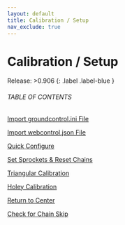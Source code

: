 ```yaml
---
layout: default
title: Calibration / Setup
nav_exclude: true
---
```


# Calibration / Setup

Release: >0.906
{: .label .label-blue }

###### TABLE OF CONTENTS

[Import groundcontrol.ini File](Actions/Calibration-Setup/importGroundControlini.md)  

[Import webcontrol.json File](Actions/Calibration-Setup/importWebcontroljson.md)  

[Quick Configure](Actions/Calibration-Setup/quickConfigure.md)  

[Set Sprockets & Reset Chains](Actions/Calibration-Setup/setSprocketsVertical.md)  

[Triangular Calibration](Actions/Calibration-Setup/triangularCalibration.md)  

[Holey Calibration](Actions/Calibration-Setup/holeyCalibration.md)  

[Return to Center](Actions/Calibration-Setup/returnToCenter.md)  

[Check for Chain Skip](Actions/Calibration-Setup/checkForChainSkip.md)  
  

  



